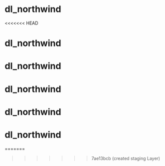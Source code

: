 # dl_northwind
<<<<<<< HEAD
# dl_northwind
# dl_northwind
# dl_northwind
# dl_northwind
# dl_northwind
=======
>>>>>>> 7ae13bcb (created staging Layer)
